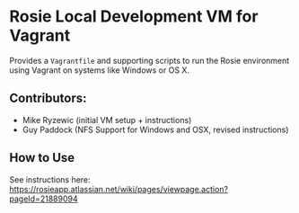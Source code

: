 # Rosie Local Development VM for Vagrant
Provides a `Vagrantfile` and supporting scripts to run the Rosie environment
using Vagrant on systems like Windows or OS X.

## Contributors:
  - Mike Ryzewic (initial VM setup + instructions)
  - Guy Paddock (NFS Support for Windows and OSX, revised instructions)

## How to Use
See instructions here:
https://rosieapp.atlassian.net/wiki/pages/viewpage.action?pageId=21889094
